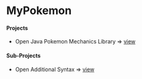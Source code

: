 # MyPokemon

#### Projects

- Open Java Pokemon Mechanics Library => [view](https://github.com/My-Pokemon/OJPML)

#### Sub-Projects

- Open Additional Syntax => [view](https://github.com/My-Pokemon/OpenAS)
